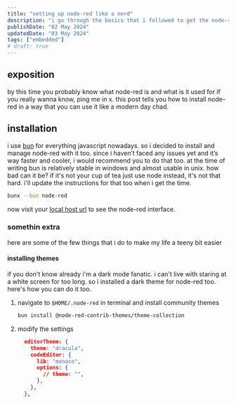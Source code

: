 ```yaml
---
title: "setting up node-red like a nerd"
description: "i go through the basics that i followed to get the node-red installed easily"
publishDate: "02 May 2024"
updatedDate: "03 May 2024"
tags: ["embedded"]
# draft: true
---
```


## exposition

by this time you probably know what node-red is and what is it used for if you really wanna know, ping me in x.
this post tells you how to install node-red in a way that you can use it like a modern day chad.

## installation

i use [bun](https://bun.sh/) for everything javascript nowadays. so i decided to install and manage node-red with it too. since i haven’t faced any issues yet and it’s way faster and cooler, i would recommend you to do that too. at the time of writing bun is relatively stable in windows and almost usable in unix. how bad can it be? if it's not your cup of tea just use node instead, it's not that hard. i'll update the instructions for that too when i get the time.

```bash
bunx --bun node-red
```

now visit your [local host url](http://127.0.0.1:1880/) to see the node-red interface.

### somethin extra

here are some of the few things that i do to make my life a teeny bit easier

#### installing themes

if you don't know already i'm a dark mode fanatic. i can't live with staring at a white screen for too long. so i installed a dark theme for node-red too. here's how you can do it too.

1. navigate to `$HOME/.node-red` in terminal and install community themes

   ```bash
   bun install @node-red-contrib-themes/theme-collection
   ```

2. modify the settings

   ```json
     editorTheme: {
       theme: "dracula",
       codeEditor: {
         lib: "monaco",
         options: {
           // theme: "",
         },
       },
     },
   ```
